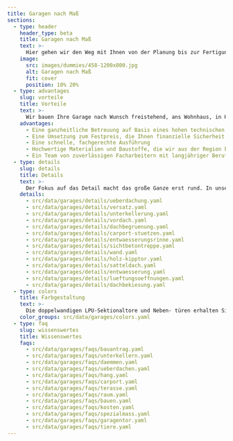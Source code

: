 ```yaml
---
title: Garagen nach Maß
sections:
  - type: header
    header_type: beta
    title: Garagen nach Maß
    text: >-
      Hier gehen wir den Weg mit Ihnen von der Planung bis zur Fertigung. Dabei lösen wir mit Ihnen jede technische Herausforderung und binden bestehende Pläne – zum Beispiel vom Architekten – gerne ein.
    image:
      src: images/dummies/458-1200x800.jpg
      alt: Garagen nach Maß
      fit: cover
      position: 10% 20%
  - type: advantages
    slug: vorteile
    title: Vorteile
    text: >-
      Wir bauen Ihre Garage nach Wunsch freistehend, ans Wohnhaus, in Hanglage, mit Eingangsüberdachung oder als Carport. Besonderen örtliche Gegebenheiten stellen wir uns und passen Ihre Garage an Nischen, Ecken und schräge Grundstücksgrenzen an. Auch eine überhohe Einfahrtshöhe oder die Notwendigkeit der Überfahrt können wir berücksichtigen und umsetzen.
    advantages:
      - Eine ganzheitliche Betreuung auf Basis eines hohen technischen Know-Hows und langer Erfahrung in Bezug auf Machbarkeit von technische Sonderlösungen
      - Eine Umsetzung zum Festpreis, die Ihnen finanzielle Sicherheit gibt
      - Eine schnelle, fachgerechte Ausführung
      - Hochwertige Materialien und Baustoffe, die wir aus der Region beziehen
      - Ein Team von zuverlässigen Facharbeitern mit langjähriger Berufserfahrung
  - type: details
    slug: details
    title: Details
    text: >-
      Der Fokus auf das Detail macht das große Ganze erst rund. In unserer Planung legen wir Wert auf jede kleine Besonderheit, jede Facette, die zu einem perfekten Ergebnis beiträgt. Wir haben alles im Blick, was notwendig ist, um Ihre Wunschgarage zu bauen.
    details:
      - src/data/garages/details/ueberdachung.yaml
      - src/data/garages/details/versatz.yaml
      - src/data/garages/details/unterkellerung.yaml
      - src/data/garages/details/vordach.yaml
      - src/data/garages/details/dachbegruenung.yaml
      - src/data/garages/details/carport-stuetzen.yaml
      - src/data/garages/details/entwaesserungsrinne.yaml
      - src/data/garages/details/sichtbetontreppe.yaml
      - src/data/garages/details/wand.yaml
      - src/data/garages/details/holz-kipptor.yaml
      - src/data/garages/details/satteldach.yaml
      - src/data/garages/details/entwaesserung.yaml
      - src/data/garages/details/lueftungsoeffnungen.yaml
      - src/data/garages/details/dachbekiesung.yaml
  - type: colors
    title: Farbgestaltung
    text: >-
      Die doppelwandigen LPU-Sektionaltore und Neben- türen erhalten Sie serienmäßig in Verkehrsweiß RAL 9016 sowie zusätzlich in 13 preiswerten Super-Color- Farben und rund 200 Farben nach RAL* sowie in vielen NCS und DB Farben.
    color_groups: src/data/garages/colors.yaml
  - type: faq
    slug: wissenswertes
    title: Wissenswertes
    faqs:
      - src/data/garages/faqs/bauantrag.yaml
      - src/data/garages/faqs/unterkellern.yaml
      - src/data/garages/faqs/daemmen.yaml
      - src/data/garages/faqs/ueberdachen.yaml
      - src/data/garages/faqs/hang.yaml
      - src/data/garages/faqs/carport.yaml
      - src/data/garages/faqs/terasse.yaml
      - src/data/garages/faqs/raum.yaml
      - src/data/garages/faqs/bauen.yaml
      - src/data/garages/faqs/kosten.yaml
      - src/data/garages/faqs/spezialmass.yaml
      - src/data/garages/faqs/garagentor.yaml
      - src/data/garages/faqs/tiere.yaml
---
```

